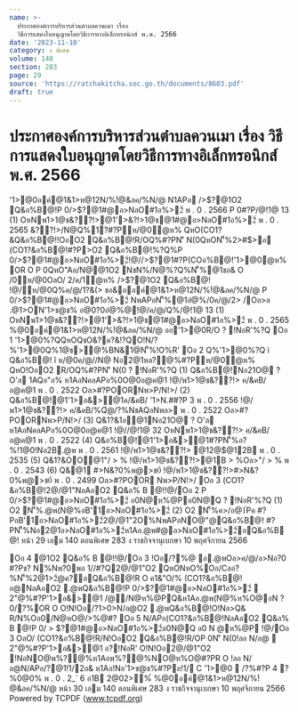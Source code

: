 ```yaml
---
name: >-
  ประกาศองค์การบริหารส่วนตำบลควนเมา เรื่อง
  วิธีการแสดงใบอนุญาตโดยวิธีการทางอิเล็กทรอนิกส์ พ.ศ. 2566
date: '2023-11-10'
category: ง พิเศษ
volume: 140
section: 283
page: 29
source: 'https://ratchakitcha.soc.go.th/documents/8603.pdf'
draft: true
---
```


# ประกาศองค์การบริหารส่วนตำบลควนเมา เรื่อง วิธีการแสดงใบอนุญาตโดยวิธีการทางอิเล็กทรอนิกส์ พ.ศ. 2566

'1>@0อค์@1&1>ห@12N/%!ํ@&ลค/%N/@ N1APอ />$?@1O2 Q&อ%B@!P 0/>$?@1#@อ>NลO#1อ%>2์ พ . 0 . 2566 P 0#?P/@!1@ 13 (1) OหNพ1>1@ช&??!>@1'>&?!>1@ช@1#@อ>NลO#1อ%>2์ พ . 0 . 2565 &??!>/N@Q%1?#?Pห/@0ํ@ห% QหO(CO1?&Q&อ%B@!!OอO2 Q&อ%B@!R/OQ%#?PN'ิ N(0QหON'็%2>#$>อ (CO1?&อ%B@!#?P>O2 Q&อ%B@!%?Q%P 0/>$?@1#@อ>NลO#1อ%>2์!@//>$?@1#?P(COอ%B@!'1>@0ํ@ห% OR O P 0QหO"Aอ/N@@1O2 NชN%/N@%?Q%N'็%@1ชอ& O /0ห/@0OลO/ 2/ค/1ํ@ห% />$?@1O2 Q&อ%B@! !@/ห/@0Q%ค/@/1?&(> ชอ&ออค์@1&1>ห@12N/%!ํ@&ลค/%N/@ P 0/>$?@1#@อ>NลO#1อ%>2์ NพAPอN'็%@1อํ@%/0ค/@/2> /Oล>ล .@1>ON'1>ช@ช% อ@0?0อํ@%@!@/ค/@/Q%/@!1@ 13 (1) OหNพ1>1@ช&??!>@1'>&?!>1@ช@1#@อ>NลO#1อ%>2์ พ . 0 . 2565 %@0อค์@1&1>ห@12N/%!ํ@&ลค/%N/@ ออ'1>@0R/O ? !NอR'%?Q Oอ 1 '1>@0%?QQหOQชO&?ค?&!?QO!N/?%'1>@0Q%1@ช>@%BN&1@N'็%!O%R' Oอ 2 Q%'1>@0%?Q ì Q&อ%B@! î ห/@0ค/@//N@ Nอ2@1หล?@%#?Pห/@0ํ@ห% QหO!OอO2 R/OQ%#?PN'ิ N(0 ? !NอR'%?Q (1) Q&อ%B@!Nอ21O@ ? O'ล 1AQอ"อ% ห1AอNคลAPอ%0O@0อ@ค@1 !@/พ1>1@ช&??!> ค/&คB/อ@ค@1 พ . 0 . 2522 Oล>#?POORNพ>P/N!>/ (2) Q&อ%B@!@1'1>อ&>@1ค/&คB/ '1>N.##?P 3 พ . 0 . 2556 !@/พ1>1@ช&??!> ค/&คB/%Qํ@/?%NชAQอNพล> พ . 0 . 2522 Oล>#?POORNพ>P/N!>/ (3) Q&1?&1อ@1Nอ21O@ ? O'ล ห1AอNคลAPอ%0O@0อ@ค@1 !@//@!1@ 32 OหNพ1>1@ช&??!> ค/&คB/อ@ค@1 พ . 0 . 2522 (4) Q&อ%B@!@1'1>อ&>@1#?PN'็%อ?%!1@0!Nอ2B.@พ พ . 0 . 2561 !@/พ1>1@ช&??!> @12@$@12B พ . 0 . 2535 (5) Q&1?&OO@1"/ > % !@/พ1>1@ช&??!>@1B > %Oล>"/ > % พ . 0 . 2543 (6) Q&@1 #>N&?0%พ@>ช0์ !@/พ1>1@ช&??!>#>N&?0%พ@>ช0์ พ . 0 . 2499 Oล>#?POOR Nพ>P/N!>/ Oอ 3 (CO1?&อ%B@!2@/@1"NลAอO2 Q&อ% B @!!@/Oอ 2 P 0/>$?@1#@อ>NลO#1อ%>2์ อ0N@ห%@Pอ0N@Q ? !NอR'%?Q (1) O2 N'็%.@พ(N@%อB'1์อ>NลO#1อ%>2์ (2) O2 N'็%ค>/อ@1์Pค #?PอB'1์อ>NลO#1อ%>2์2@/@1"2O%NพAPอNO@"@Q&อ%B@! #?PN'็%Nอ2@1อ>NลO#1อ%>2์ห1Aอ.@พ#@อ>NลO#1อ%>2์อQ&อ%B@! หน้า 29 เลม 140 ตอนพิเศษ 283 ง ราชกิจจานุเบกษา 10 พฤศจิกายน 2566

Oอ 4 @1O2 Q&อ% B @!!@/Oอ 3 !Oอ/?%@ อ.@พOล>ค/@/ล>Nอ?0 #?Pช? N%Nพ?0พอ 1//#?Q2@/@1"O2 QหONหO%Oอ/Cลอ?%N'็%2@1>2ํ@ค?อQ&อ%B@!R O ค1&"O/% (CO1?&อ%B@!อ@NลAอO2 .@พQ&อ%B@!P 0/>$?@1#@อ>NลO#1อ%>2์  2"@%#?P'1>อ&>@1 /@/N@ห%@PQ&ห1Aอ.@พ(N@%ห%O@อN ? 0/?%OR O O!N!Oอ/?1>0>N/ล@O2 .@พQ&อ%B@!O!Nล>Q& R/N%Oอ0/N@หO@/>%@#? Oอ 5 N/APอ(CO1?&อ%B@!NลAอO2 Q&อ% B @!P 0/ > $?@1#@อ>NลO#1อ%>2์อ0N@Q อ0 N @ห%@P !@/Oอ 3 OลO/ (CO1?&อ%B@!R/N!OอO2 Q&อ%B@!R/OP 0N'ิ N(0!ลอ N/ล@  2"@%#?P'1>อ&>@1 อ?!NอR' O!N!Oอ2@/@1"O2 !NอNO@พ%?@%ห1Aอพ%?@%NO@ห%O@#?PR O !ลอ N/ล@N/APอ/?@1!1/2อ& ห1Aอ!Nอ'1>ช@ช%#?Pอ!1/ C '1>@0  /?%#?P 4 ?%0@0% พ . 0 . 2_` 6 อ1B 2@02>%์ %@0อค์@1&1>ห@12N/%!ํ@&ลค/%N/@ หน้า 30 เลม 140 ตอนพิเศษ 283 ง ราชกิจจานุเบกษา 10 พฤศจิกายน 2566 Powered by TCPDF (www.tcpdf.org)
